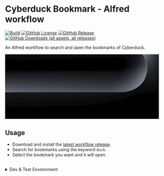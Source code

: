 # Cyberduck Bookmark - Alfred workflow

[![Build](https://github.com/hoho4190/alfred-cyberduck-bookmark/actions/workflows/build.yml/badge.svg)](https://github.com/hoho4190/alfred-cyberduck-bookmark/actions/workflows/build.yml)
[![GitHub License](https://img.shields.io/github/license/hoho4190/alfred-cyberduck-bookmark)](https://github.com/hoho4190/alfred-cyberduck-bookmark?tab=GPL-3.0-1-ov-file)
[![GitHub Release](https://img.shields.io/github/v/release/hoho4190/alfred-cyberduck-bookmark)](https://github.com/hoho4190/alfred-cyberduck-bookmark/releases/latest)
[![GitHub Downloads (all assets, all releases)](https://img.shields.io/github/downloads/hoho4190/alfred-cyberduck-bookmark/total)](https://github.com/hoho4190/alfred-cyberduck-bookmark/releases/latest)

An Alfred workflow to search and open the bookmarks of Cyberduck.

![Sample](assets/sample.gif)

## Usage

- Download and install the [latest workflow release](https://github.com/hoho4190/alfred-cyberduck-bookmark/releases/latest).
- Search for bookmarks using the keyword `duck`.
- Select the bookmark you want and it will open.

<br/>

<details>
<summary>Dev & Test Environment</summary>

##### bash

```bash
GNU bash, version 3.2.57(1)-release (arm64-apple-darwin23)
```

##### Alfred

```bash
Alfred 5.5
Build 2257
```

##### Cyberduck

```bash
8.8.1(41263)
```

</details>
